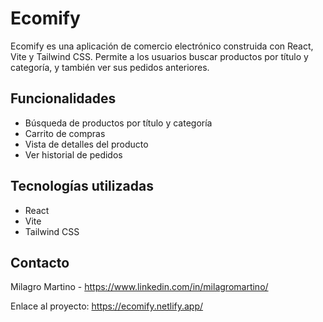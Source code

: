 # Ecomify

Ecomify es una aplicación de comercio electrónico construida con React, Vite y Tailwind CSS. Permite a los usuarios buscar productos por título y categoría, y también ver sus pedidos anteriores.

## Funcionalidades

- Búsqueda de productos por título y categoría
- Carrito de compras
- Vista de detalles del producto
- Ver historial de pedidos

## Tecnologías utilizadas

- React
- Vite
- Tailwind CSS

## Contacto

Milagro Martino - https://www.linkedin.com/in/milagromartino/

Enlace al proyecto: https://ecomify.netlify.app/
